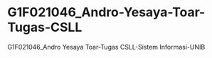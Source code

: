 # G1F021046_Andro-Yesaya-Toar-Tugas-CSLL
G1F021046_Andro Yesaya Toar-Tugas CSLL-Sistem Informasi-UNIB
